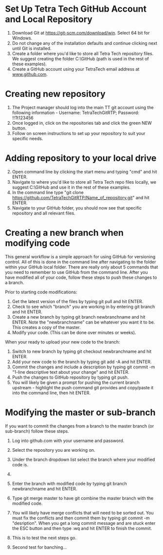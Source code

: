 # Set Up Tetra Tech GitHub Account and Local Repository
1) Download Git at https://git-scm.com/download/win. Select 64 bit for Windows. 
2) Do not change any of the installation defaults and continue clicking next until Git is installed.
3) Create a folder where you'd like to store all Tetra Tech repository files. We suggest creating the folder C:\GitHub (path is used in the rest of these examples).
4) Create a GitHub account using your TetraTech email address at www.github.com.

# Creating new repository
1) The Project manager should log into the main TT git account using the following information - Username: TetraTechGitRTP; Password: !!Tt123456
2) Once logged in, click on the repositories tab and click the green NEW button.
3) Follow on screen instructions to set up your repository to suit your specific needs.

# Adding repository to your local drive
2) Open command line by clicking the start menu and typing "cmd" and hit ENTER.
3) Navigate to where you'd like to store all Tetra Tech repo files locally, we suggest C:\GitHub and use it in the rest of these examples.
4) In the command line type "git clone https://github.com/TetraTechGitRTP/Name_of_repository.git" and hit ENTER.
5) Navigate to your GitHub folder, you should now see that specific repository and all relevant files.

# Creating a new branch when modifying code 
This general workflow is a simple approach for using GitHub for versioning control. All of this is done in the command line after navigating to the folder within your GitHub local folder. There are really only about 5 commands that you need to remember to use GitHub from the command line. After you have modified all of your code, follow these steps to push these changes to a branch.

Prior to starting code modifications:
1) Get the latest version of the files by typing git pull and hit ENTER.
2) Check to see which "branch" you are working in by entering git branch and hit ENTER.
3) Create a new branch by typing git branch newbranchname and hit ENTER. Note the "newbranchname" can be whatever you want it to be. This creates a copy of the master.
4) Modify your code. (This can be done over minutes or weeks).

When your ready to upload your new code to the branch:
1) Switch to new branch by typing git checkout newbranchname and hit ENTER.
2) Add your new code to the branch by typing git add -A and hit ENTER.
3) Commit the changes and include a description by typing git commit -m "1-line descriptive text about your change" and hit ENTER.
4) Push the changes to GitHub repository by typing git push.
5) You will likely be given a prompt for pushing the current branch upstream - highlight the push command git provides and copy/paste it into the command line, then hit ENTER.

# Modifying the master or sub-branch
If you want to commit the changes from a branch to the master branch (or sub-branch) follow these steps. 
1) Log into github.com with your username and password.  
2) Select the repository you are working on. 
3) Under the branch dropdown list select the branch where your modified code is.
4) 

3) Enter the branch with modified code by typing git branch newbranchname and hit ENTER.
2) Type git merge master to have git combine the master branch with the modified code. 
3) You will likely have merge conflicts that will need to be sorted out. You must fix the conflicts and then commit them by typing git commit -m "desription". When you get a long commit message and are stuck enter the ESC button and then type :wq and hit ENTER to finish the commit. 
4) This is to test the next steps go.
5) Second test for banching...

